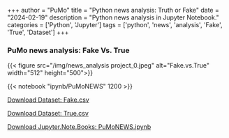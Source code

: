 +++
author = "PuMo"
title = "Python news analysis: Truth or Fake"
date = "2024-02-19"
description = "Python news analysis in Jupyter Notebook."
categories = ['Python', 'Jupyter']
tags = ['python', 'news', 'analysis', 'Fake', 'True', 'Dataset']
+++

### PuMo news analysis: Fake Vs. True

{{< figure src="/img/news_analysis project_0.jpeg" alt="Fake.vs.True" width="512" height="500">}}

{{< notebook "ipynb/PuMoNEWS" 1200 >}}


[Download Dataset: Fake.csv](https://pumo.storage.iran.liara.space/PuMoNEWS.files/Fake.csv)

[Download Dataset: True.csv](https://pumo.storage.iran.liara.space/PuMoNEWS.files/True.csv)

[Download Jupyter.Note.Books: PuMoNEWS.ipynb](https://pumo.storage.iran.liara.space/PuMoNEWS.files/PuMoNEWS.ipynb)




